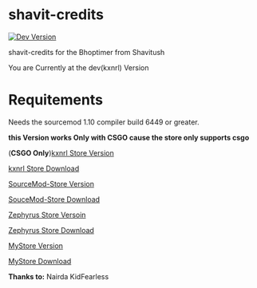 # shavit-credits
[![Dev Version](https://github.com/SaengerItsWar/shavit-credits/workflows/Dev%20Version/badge.svg)](https://github.com/SaengerItsWar/shavit-credits/actions/workflows/dev.yml)

shavit-credits for the Bhoptimer from Shavitush

You are Currently at the dev(kxnrl) Version

# **Requitements**
Needs the sourcemod 1.10 compiler build 6449 or greater.

**this Version works Only with CSGO cause the store only supports csgo**

(**CSGO Only**)[kxnrl Store Version](https://github.com/SaengerItsWar/shavit-credits/tree/dev) 

[kxnrl Store Download](https://build.kxnrl.com/Store/)

[SourceMod-Store Version](https://github.com/SaengerItsWar/shavit-credits/tree/store)

[SouceMod-Store Download](https://github.com/SourceMod-Store/Sourcemod-Store)

[Zephyrus Store Versoin](https://github.com/SaengerItsWar/shavit-credits/tree/master)

[Zephyrus Store Download](https://forums.alliedmods.net/showthread.php?t=276677)

[MyStore Version](https://github.com/SaengerItsWar/shavit-credits/tree/mystore)

[MyStore Download](https://github.com/shanapu/MyStore)

**Thanks to:**
Nairda
KidFearless
